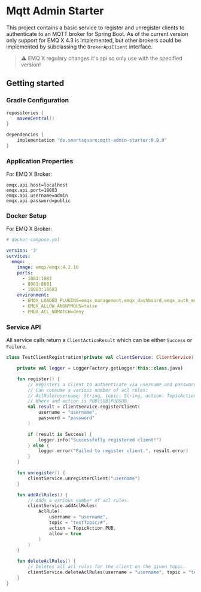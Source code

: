 # Mqtt Admin Starter

This project contains a basic service to register and unregister clients to authenticate to an MQTT broker for Spring
Boot. As of the current version only support for EMQ X 4.3 is implemented, but other brokers could be implemented by
subclassing the `BrokerApiClient` interface.

> :warning: EMQ X regulary changes it's api so only use with the specified version!

## Getting started

### Gradle Configuration

```groovy
repositories {
    mavenCentral()
}

dependencies {
    implementation "de.smartsquare:mqtt-admin-starter:0.9.9"
}
```

### Application Properties

For EMQ X Broker:

```properties
emqx.api.host=localhost
emqx.api.port=18083
emqx.api.username=admin
emqx.api.password=public
```

### Docker Setup

For EMQ X Broker:

```yaml
# docker-compose.yml

version: '3'
services:
  emqx:
    image: emqx/emqx:4.2.10
    ports:
      - 1883:1883
      - 8081:8081
      - 18083:18083
    environment:
      - EMQX_LOADED_PLUGINS=emqx_management,emqx_dashboard,emqx_auth_mnesia
      - EMQX_ALLOW_ANONYMOUS=false
      - EMQX_ACL_NOMATCH=deny
```

### Service API

All service calls return a `ClientActionResult` which can be either `Success` or `Failure`.

```kotlin
class TestClientRegistration(private val clientService: ClientService) {

    private val logger = LoggerFactory.getLogger(this::class.java)

    fun register() {
        // Registers a client to authenticate via username and password
        // Can consume a various number of acl rules:
        // AclRule(username: String, topic: String, action: TopicAction, allow: Boolean)
        // Where and action is PUB|SUB|PUBSUB.
        val result = clientService.registerClient(
            username = "username",
            password = "password"
        )

        if (result is Success) {
            logger.info("Successfully registered client!")
        } else {
            logger.error("Failed to register client.", result.error)
        }
    }

    fun unregister() {
        clientService.unregisterClient("username")
    }

    fun addAclRules() {
        // Adds a various number of acl rules.
        clientService.addAclRules(
            AclRule(
                username = "username",
                topic = "testTopic/#",
                action = TopicAction.PUB,
                allow = true
            )
        )
    }

    fun deleteAclRules() {
        // Deletes all acl rules for the client on the given topic.
        clientService.deleteAclRules(username = "username", topic = "testTopic/#")
    }
}
```
